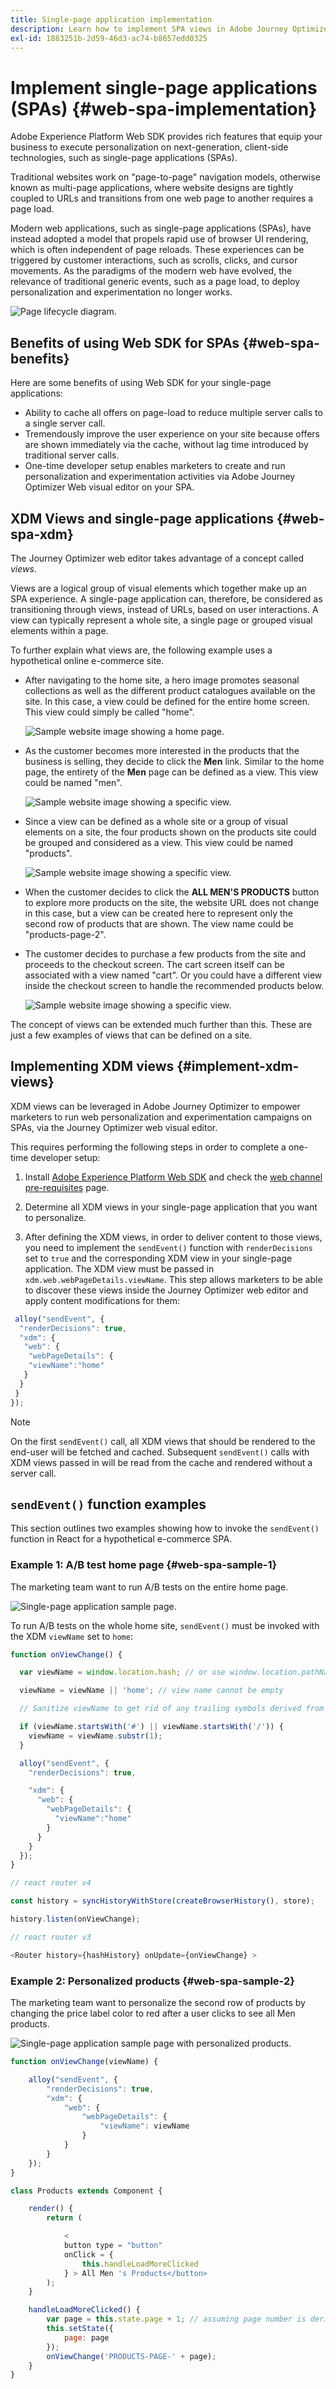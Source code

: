 ```yaml
---
title: Single-page application implementation
description: Learn how to implement SPA views in Adobe Journey Optimizer
exl-id: 1883251b-2d59-46d3-ac74-b8657edd0325
---
```

# Implement single-page applications (SPAs) {#web-spa-implementation}

Adobe Experience Platform Web SDK provides rich features that equip your business to execute personalization on next-generation, client-side technologies, such as single-page applications (SPAs).

Traditional websites work on "page-to-page" navigation models, otherwise known as multi-page applications, where website designs are tightly coupled to URLs and transitions from one web page to another requires a page load.

Modern web applications, such as single-page applications (SPAs), have instead adopted a model that propels rapid use of browser UI rendering, which is often independent of page reloads. These experiences can be triggered by customer interactions, such as scrolls, clicks, and cursor movements. As the paradigms of the modern web have evolved, the relevance of traditional generic events, such as a page load, to deploy personalization and experimentation no longer works.

![Page lifecycle diagram.](assets/web-spa-vs-traditional-lifecycle.png)

## Benefits of using Web SDK for SPAs {#web-spa-benefits}

Here are some benefits of using Web SDK for your single-page applications:

* Ability to cache all offers on page-load to reduce multiple server calls to a single server call.
* Tremendously improve the user experience on your site because offers are shown immediately via the cache, without lag time introduced by traditional server calls.
* One-time developer setup enables marketers to create and run personalization and experimentation activities via Adobe Journey Optimizer Web visual editor on your SPA.

## XDM Views and single-page applications {#web-spa-xdm}

The Journey Optimizer web editor takes advantage of a concept called _views_.

Views are a logical group of visual elements which together make up an SPA experience. A single-page application can, therefore, be considered as transitioning through views, instead of URLs, based on user interactions. A view can typically represent a whole site, a single page or grouped visual elements within a page.

To further explain what views are, the following example uses a hypothetical online e-commerce site.

* After navigating to the home site, a hero image promotes seasonal collections as well as the different product catalogues available on the site. In this case, a view could be defined for the entire home screen. This view could simply be called "home".

  ![Sample website image showing a home page.](assets/web-spa-home.png)

* As the customer becomes more interested in the products that the business is selling, they decide to click the **Men** link. Similar to the home page, the entirety of the **Men** page can be defined as a view. This view could be named "men".

  ![Sample website image showing a specific view.](assets/web-spa-men.png)

* Since a view can be defined as a whole site or a group of visual elements on a site, the four products shown on the products site could be grouped and considered as a view. This view could be named "products".

  ![Sample website image showing a specific view.](assets/web-spa-men-products.png)

* When the customer decides to click the **ALL MEN'S PRODUCTS** button to explore more products on the site, the website URL does not change in this case, but a view can be created here to represent only the second row of products that are shown. The view name could be "products-page-2".

* The customer decides to purchase a few products from the site and proceeds to the checkout screen. The cart screen itself can be associated with a view named "cart". Or you could have a different view inside the checkout screen to handle the recommended products below.

  ![Sample website image showing a specific view.](assets/web-spa-cart.png)

The concept of views can be extended much further than this. These are just a few examples of views that can be defined on a site.

## Implementing XDM views {#implement-xdm-views}

XDM views can be leveraged in Adobe Journey Optimizer to empower marketers to run web personalization and experimentation campaigns on SPAs, via the Journey Optimizer web visual editor.

This requires performing the following steps in order to complete a one-time developer setup:

1. Install [Adobe Experience Platform Web SDK](/help/web-sdk/install/overview.md) and check the [web channel pre-requisites](https://experienceleague.adobe.com/docs/journey-optimizer/using/web/configure-web-channel/web-prerequisites.html) page.

2. Determine all XDM views in your single-page application that you want to personalize.

3. After defining the XDM views, in order to deliver content to those views, you need to implement the `sendEvent()` function with `renderDecisions` set to `true` and the corresponding XDM view in your single-page application. The XDM view must be passed in `xdm.web.webPageDetails.viewName`. This step allows marketers to be able to discover these views inside the Journey Optimizer web editor and apply content modifications for them:

```js
 alloy("sendEvent", {
  "renderDecisions": true,
  "xdm": {
   "web": {
    "webPageDetails": {
    "viewName":"home"
   }
  }
 }
});

```

>[!NOTE]
>
>On the first `sendEvent()` call, all XDM views that should be rendered to the end-user will be fetched and cached. Subsequent `sendEvent()` calls with XDM views passed in will be read from the cache and rendered without a server call.

## `sendEvent()` function examples

This section outlines two examples showing how to invoke the `sendEvent()` function in React for a hypothetical e-commerce SPA.

### Example 1: A/B test home page {#web-spa-sample-1}

The marketing team want to run A/B tests on the entire home page.

![Single-page application sample page.](assets/web-spa-home.png)

To run A/B tests on the whole home site, `sendEvent()` must be invoked with the XDM `viewName` set to `home`:

```js
function onViewChange() {

  var viewName = window.location.hash; // or use window.location.pathName if router works on path and not hash

  viewName = viewName || 'home'; // view name cannot be empty

  // Sanitize viewName to get rid of any trailing symbols derived from URL

  if (viewName.startsWith('#') || viewName.startsWith('/')) {
    viewName = viewName.substr(1);
  }

  alloy("sendEvent", {
    "renderDecisions": true,

    "xdm": {
      "web": {
        "webPageDetails": {
          "viewName":"home"
        }
      }
    }
  });
}

// react router v4

const history = syncHistoryWithStore(createBrowserHistory(), store);

history.listen(onViewChange);

// react router v3

<Router history={hashHistory} onUpdate={onViewChange} >

```

### Example 2: Personalized products {#web-spa-sample-2}

The marketing team want to personalize the second row of products by changing the price label color to red after a user clicks to see all Men products.

![Single-page application sample page with personalized products.](assets/web-spa-men-products.png)

```js
function onViewChange(viewName) {

    alloy("sendEvent", {
        "renderDecisions": true,
        "xdm": {
            "web": {
                "webPageDetails": {
                    "viewName": viewName
                }
            }
        }
    });
}

class Products extends Component {

    render() {
        return (

            <
            button type = "button"
            onClick = {
                this.handleLoadMoreClicked
            } > All Men 's Products</button>
        );
    }

    handleLoadMoreClicked() {
        var page = this.state.page + 1; // assuming page number is derived from component's state
        this.setState({
            page: page
        });
        onViewChange('PRODUCTS-PAGE-' + page);
    }
}
```
